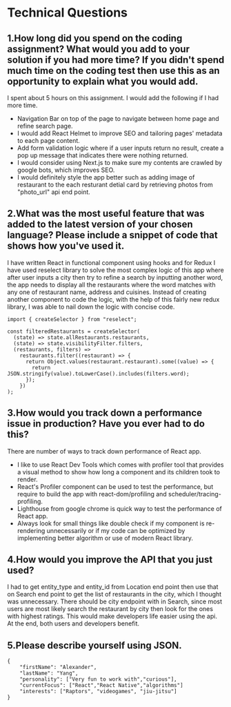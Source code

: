 # Technical Questions

## 1.How long did you spend on the coding assignment? What would you add to your solution if you had more time? If you didn't spend much time on the coding test then use this as an opportunity to explain what you would add.

I spent about 5 hours on this assignment. I would add the following if I had more time.
* Navigation Bar on top of the page to navigate between home page and refine search page.
* I would add React Helmet to improve SEO and tailoring pages' metadata to each page content.
* Add form validation logic where if a user inputs return no result, create a pop up message that indicates there were nothing returned.
* I would consider using Next.js to make sure my contents are crawled by google bots, which improves SEO. 
* I would definitely style the app better such as adding image of restaurant to the each resturant detial card by retrieving photos from "photo_url" api end point.

## 2.What was the most useful feature that was added to the latest version of your chosen language? Please include a snippet of code that shows how you've used it.

I have written React in functional component using hooks and for Redux I have used reselect library to solve the most complex logic of this app where after user inputs a city then try to refine a search by inputting another word, the app needs to display all the restaurants where the word matches with any one of restaurant name, address and cuisines. Instead of creating another component to code the logic, with the help of this fairly new redux library, I was able to nail down the logic with concise code. 
```
import { createSelector } from "reselect";

const filteredRestaurants = createSelector(
  (state) => state.allRestaurants.restaurants,
  (state) => state.visibilityFilter.filters,
  (restaurants, filters) =>
    restaurants.filter((restaurant) => {
      return Object.values(restaurant.restaurant).some((value) => {
        return JSON.stringify(value).toLowerCase().includes(filters.word);
      });
    })
);
```

## 3.How would you track down a performance issue in production? Have you ever had to do this?

There are number of ways to track down performance of React app.
* I like to use React Dev Tools which comes with profiler tool that provides a visual method to show how long a component and its children took to render.
* React's Profiler component can be used to test the performance, but require to build the app with react-dom/profiling and scheduler/tracing-profiling.
* Lighthouse from google chrome is quick way to test the performance of React app.
* Always look for small things like double check if my component is re-rendering unnecessarily or if my code can be optimized by implementing better algorithm or use of modern React library.

## 4.How would you improve the API that you just used?

I had to get entity_type and entity_id from Location end point then use that on Search end point to get the list of restaurants in the city, which I thought was unnecessary. There should be city endpoint with in Search, since most users are most likely search the restaurant by city then look for the ones with highest ratings. This would make developers life easier using the api. At the end, both users and developers benefit.

## 5.Please describe yourself using JSON.

```
{
    "firstName": "Alexander",
    "lastName": "Yang",
    "personality": ["Very fun to work with","curious"],
    "currentFocus": ["React","React Native","algorithms"]
    "interests": ["Raptors", "videogames", "jiu-jitsu"]
}
```